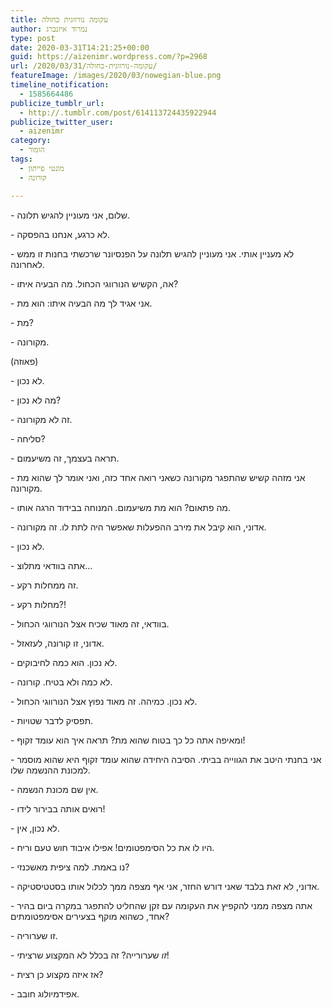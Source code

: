 ```yaml
---
title: עקומה נורווגית כחולה
author: נמרוד איזנברג
type: post
date: 2020-03-31T14:21:25+00:00
guid: https://aizenimr.wordpress.com/?p=2968
url: /2020/03/31/עקומה-נורווגית-כחולה/
featureImage: /images/2020/03/nowegian-blue.png
timeline_notification:
  - 1585664486
publicize_tumblr_url:
  - http://.tumblr.com/post/614113724435922944
publicize_twitter_user:
  - aizenimr
category:
  - הומור
tags:
  - מונטי פייתון
  - קורונה

---
```

\- שלום, אני מעוניין להגיש תלונה.

\- לא כרגע, אנחנו בהפסקה.

\- לא מעניין אותי. אני מעוניין להגיש תלונה על הפנסיונר שרכשתי בחנות זו ממש לאחרונה.

\- אה, הקשיש הנורווגי הכחול. מה הבעיה איתו?

\- אני אגיד לך מה הבעיה איתו: הוא מת.

\- מת?

\- מקורונה.

(פאוזה)

\- לא נכון.

\- מה לא נכון?

\- זה לא מקורונה.

\- סליחה?

\- תראה בעצמך, זה משיעמום.

\- אני מזהה קשיש שהתפגר מקורונה כשאני רואה אחד כזה, ואני אומר לך שהוא מת מקורונה.

\- מה פתאום? הוא מת משיעמום. המנוחה בבידוד הרגה אותו.

\- אדוני, הוא קיבל את מירב ההפעלות שאפשר היה לתת לו. זה מקורונה.

\- לא נכון.

\- אתה בוודאי מתלוצ…

\- זה ממחלות רקע.

\- מחלות רקע?!

\- בוודאי, זה מאוד שכיח אצל הנורווגי הכחול.

\- אדוני, זו קורונה, לעזאזל.

\- לא נכון. הוא כמה לחיבוקים.

\- לא כמה ולא בטיח. קורונה.

\- לא נכון. כמיהה. זה מאוד נפוץ אצל הנורווגי הכחול.

\- תפסיק לדבר שטויות.

\- ומאיפה אתה כל כך בטוח שהוא מת? תראה איך הוא עומד זקוף!

\- אני בחנתי היטב את הגווייה בביתי. הסיבה היחידה שהוא עומד זקוף היא שהוא מוסמר למכונת ההנשמה שלו.

\- אין שם מכונת הנשמה.

\- רואים אותה בבירור לידו!

\- לא נכון, אין.

\- היו לו את כל הסימפטומים! אפילו איבוד חוש טעם וריח.

\- נו באמת. למה ציפית מאשכנזי?

\- אדוני, לא זאת בלבד שאני דורש החזר, אני אף מצפה ממך לכלול אותו בסטטיסטיקה.

\- אתה מצפה ממני להקפיץ את העקומה עם זקן שהחליט להתפגר במקרה ביום בהיר אחד, כשהוא מוקף בצעירים אסימפטומתים?

\- זו שערוריה.

\- _זו_ שערורייה? זה בכלל לא המקצוע שרציתי!

\- אז איזה מקצוע כן רצית?

\- אפידמיולוג חובב.